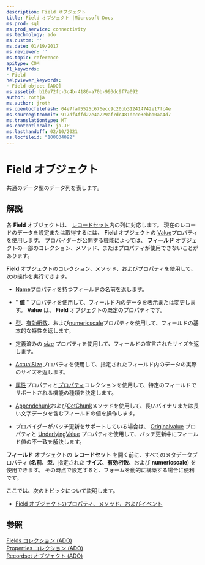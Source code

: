```yaml
---
description: Field オブジェクト
title: Field オブジェクト |Microsoft Docs
ms.prod: sql
ms.prod_service: connectivity
ms.technology: ado
ms.custom: ''
ms.date: 01/19/2017
ms.reviewer: ''
ms.topic: reference
apitype: COM
f1_keywords:
- Field
helpviewer_keywords:
- Field object [ADO]
ms.assetid: b10a72fc-3c4b-4186-a70b-993dc9f7a092
author: rothja
ms.author: jroth
ms.openlocfilehash: 04e7faf5525c676ecc9c20bb312414742e17fc4e
ms.sourcegitcommit: 917df4ffd22e4a229af7dc481dcce3ebba0aa4d7
ms.translationtype: MT
ms.contentlocale: ja-JP
ms.lasthandoff: 02/10/2021
ms.locfileid: "100034092"
---
```

# <a name="field-object"></a>Field オブジェクト
共通のデータ型のデータ列を表します。  
  
## <a name="remarks"></a>解説  
 各 **Field** オブジェクトは、 [レコードセット](../../../ado/reference/ado-api/recordset-object-ado.md)内の列に対応します。 現在のレコードのデータを設定または取得するには、 **Field** オブジェクトの [Value](../../../ado/reference/ado-api/value-property-ado.md)プロパティを使用します。 プロバイダーが公開する機能によっては、 **フィールド** オブジェクトの一部のコレクション、メソッド、またはプロパティが使用できないことがあります。  
  
 **Field** オブジェクトのコレクション、メソッド、およびプロパティを使用して、次の操作を実行できます。  
  
-   [Name](../../../ado/reference/ado-api/name-property-ado.md)プロパティを持つフィールドの名前を返します。  
  
-   " **値** " プロパティを使用して、フィールド内のデータを表示または変更します。 **Value** は、 **Field** オブジェクトの既定のプロパティです。  
  
-   [型](../../../ado/reference/ado-api/type-property-ado.md)、[有効桁数](../../../ado/reference/ado-api/precision-property-ado.md)、および[numericscale](../../../ado/reference/ado-api/numericscale-property-ado.md)プロパティを使用して、フィールドの基本的な特性を返します。  
  
-   定義済みの [size](../../../ado/reference/ado-api/definedsize-property.md) プロパティを使用して、フィールドの宣言されたサイズを返します。  
  
-   [ActualSize](../../../ado/reference/ado-api/actualsize-property-ado.md)プロパティを使用して、指定されたフィールド内のデータの実際のサイズを返します。  
  
-   [属性](../../../ado/reference/ado-api/attributes-property-ado.md)プロパティと[プロパティ](../../../ado/reference/ado-api/properties-collection-ado.md)コレクションを使用して、特定のフィールドでサポートされる機能の種類を決定します。  
  
-   [Appendchunk](../../../ado/reference/ado-api/appendchunk-method-ado.md)および[GetChunk](../../../ado/reference/ado-api/getchunk-method-ado.md)メソッドを使用して、長いバイナリまたは長い文字データを含むフィールドの値を操作します。  
  
-   プロバイダーがバッチ更新をサポートしている場合は、 [Originalvalue](../../../ado/reference/ado-api/originalvalue-property-ado.md) プロパティと [UnderlyingValue](../../../ado/reference/ado-api/underlyingvalue-property.md) プロパティを使用して、バッチ更新中にフィールド値の不一致を解決します。  
  
 **フィールド** オブジェクトの **レコードセット** を開く前に、すべてのメタデータプロパティ (**名前**、**型**、指定された **サイズ**、**有効桁数**、および **numericscale**) を使用できます。 その時点で設定すると、フォームを動的に構築する場合に便利です。  
  
 ここでは、次のトピックについて説明します。  
  
-   [Field オブジェクトのプロパティ、メソッド、およびイベント](../../../ado/reference/ado-api/field-object-properties-methods-and-events.md)  
  
## <a name="see-also"></a>参照  
 [Fields コレクション (ADO)](../../../ado/reference/ado-api/fields-collection-ado.md)   
 [Properties コレクション (ADO)](../../../ado/reference/ado-api/properties-collection-ado.md)   
 [Recordset オブジェクト (ADO)](../../../ado/reference/ado-api/recordset-object-ado.md)
